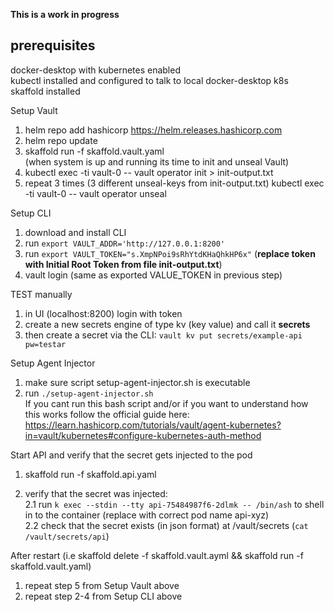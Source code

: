 **This is a work in progress**

## prerequisites
docker-desktop with kubernetes enabled  
kubectl installed and configured to talk to local docker-desktop k8s  
skaffold installed  

Setup Vault  
1. helm repo add hashicorp https://helm.releases.hashicorp.com  
2. helm repo update  
3. skaffold run -f skaffold.vault.yaml  
(when system is up and running its time to init and unseal Vault)  
4. kubectl exec -ti vault-0 -- vault operator init > init-output.txt  
5. repeat 3 times (3 different unseal-keys from init-output.txt) kubectl exec -ti vault-0 -- vault operator unseal 


Setup CLI
1. download and install CLI
2. run ```export VAULT_ADDR='http://127.0.0.1:8200'```
3. run ```export VAULT_TOKEN="s.XmpNPoi9sRhYtdKHaQhkHP6x"``` (**replace token with Initial Root Token from file init-output.txt**)
4. vault login <token> (same as exported VALUE_TOKEN in previous step)

TEST manually
1. in UI (localhost:8200) login with token 
2. create a new secrets engine of type kv (key value) and call it **secrets**
3. then create a secret via the CLI: ```vault kv put secrets/example-api pw=testar```


Setup Agent Injector 
1. make sure script setup-agent-injector.sh is executable  
2. run ```./setup-agent-injector.sh```   
If you cant run this bash script and/or if you want to understand how this works follow the official guide here: https://learn.hashicorp.com/tutorials/vault/agent-kubernetes?in=vault/kubernetes#configure-kubernetes-auth-method


Start API and verify that the secret gets injected to the pod

1. skaffold run -f skaffold.api.yaml

2. verify that the secret was injected:  
2.1 run ```k exec --stdin --tty api-75484987f6-2dlmk -- /bin/ash``` to shell in to the container (replace with correct pod name api-xyz)   
2.2 check that the secret exists (in json format) at /vault/secrets (```cat /vault/secrets/api```)



After restart (i.e skaffold delete -f skaffold.vault.ayml && skaffold run -f skaffold.vault.yaml)  
1. repeat step 5 from Setup Vault above
2. repeat step 2-4 from Setup CLI above